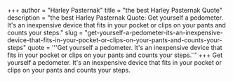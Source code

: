 +++
author = "Harley Pasternak"
title = "the best Harley Pasternak Quote"
description = "the best Harley Pasternak Quote: Get yourself a pedometer. It's an inexpensive device that fits in your pocket or clips on your pants and counts your steps."
slug = "get-yourself-a-pedometer-its-an-inexpensive-device-that-fits-in-your-pocket-or-clips-on-your-pants-and-counts-your-steps"
quote = '''Get yourself a pedometer. It's an inexpensive device that fits in your pocket or clips on your pants and counts your steps.'''
+++
Get yourself a pedometer. It's an inexpensive device that fits in your pocket or clips on your pants and counts your steps.
